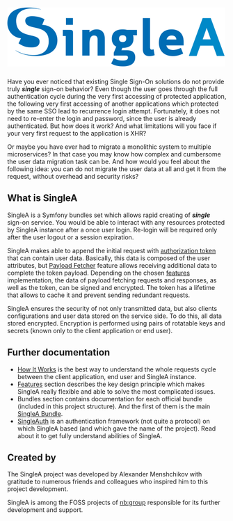 <h1 class="s-header">
  <img alt="SingleA" src="assets/singlea.png">
</h1>

Have you ever noticed that existing Single Sign-On solutions do not provide truly ***single***
sign-on behavior? Even though the user goes through the full authentication cycle during the very
first accessing of protected application, the following very first accessing of another applications
which protected by the same SSO lead to recurrence login attempt. Fortunately, it does not need to
re-enter the login and password, since the user is already authenticated. But how does it work? And
what limitations will you face if your very first request to the application is XHR?

Or maybe you have ever had to migrate a monolithic system to multiple microservices? In that case
you may know how complex and cumbersome the user data migration task can be. And how would you feel
about the following idea: you can do not migrate the user data at all and get it from the request,
without overhead and security risks?

## What is SingleA

SingleA is a Symfony bundles set which allows rapid creating of ***single*** sign-on service. You
would be able to interact with any resources protected by SingleA instance after a once user login.
Re-login will be required only after the user logout or a session expiration.

SingleA makes able to append the initial request
with [authorization token](features/tokenization.md) that can contain user data. Basically, this
data is composed of the user attributes, but [Payload Fetcher](features/payload-fetcher.md) feature
allows receiving additional data to complete the token payload. Depending on the chosen
[features](features/about.md) implementation, the data of payload fetching requests and responses,
as well as the token, can be signed and encrypted. The token has a lifetime that allows to cache it
and prevent sending redundant requests.

SingleA ensures the security of not only transmitted data, but also clients configurations and user
data stored on the service side. To do this, all data stored encrypted. Encryption is performed
using pairs of rotatable keys and secrets (known only to the client application or end user).

## Further documentation

* [How It Works](how-it-works.md) is the best way to understand the whole requests cycle between the
  client application, end user and SingleA instance.
* [Features](features/about.md) section describes the key design principle which makes SingleA
  really flexible and able to solve the most complicated issues.
* Bundles section contains documentation for each official bundle (included in this project
  structure). And the first of them is the main [SingleA Bundle](bundles/singlea.md).
* [SingleAuth](singleauth.md) is an authentication framework (not quite a protocol) on which SingleA
  based (and which gave the name of the project). Read about it to get fully understand abilities of
  SingleA.

## Created by

The SingleA project was developed by Alexander Menshchikov with gratitude to numerous friends and
colleagues who inspired him to this project development.

SingleA is among the FOSS projects of [nb:group](https://github.com/nbgrp) responsible for its
further development and support.
